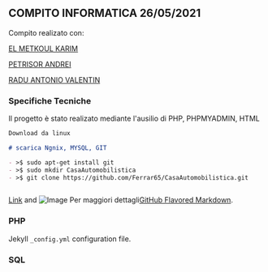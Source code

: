## COMPITO INFORMATICA 26/05/2021

Compito realizato con:


[EL METKOUL KARIM](https://github.com/Ferrar65)

[PETRISOR ANDREI](https://github.com/petristolto)

[RADU ANTONIO VALENTIN](https://github.com/zodiacapricorn)


### Specifiche Tecniche

Il progetto è stato realizato mediante l'ausilio di PHP, PHPMYADMIN, HTML

```markdown
Download da linux

# scarica Ngnix, MYSQL, GIT

- >$ sudo apt-get install git
- >$ sudo mkdir CasaAutomobilistica
- >$ git clone https://github.com/Ferrar65/CasaAutomobilistica.git

```

```markdown

```

[Link](url) and ![Image](src)
Per maggiori dettagli[GitHub Flavored Markdown](https://guides.github.com/features/mastering-markdown/).

### PHP

 Jekyll `_config.yml` configuration file.

### SQL
